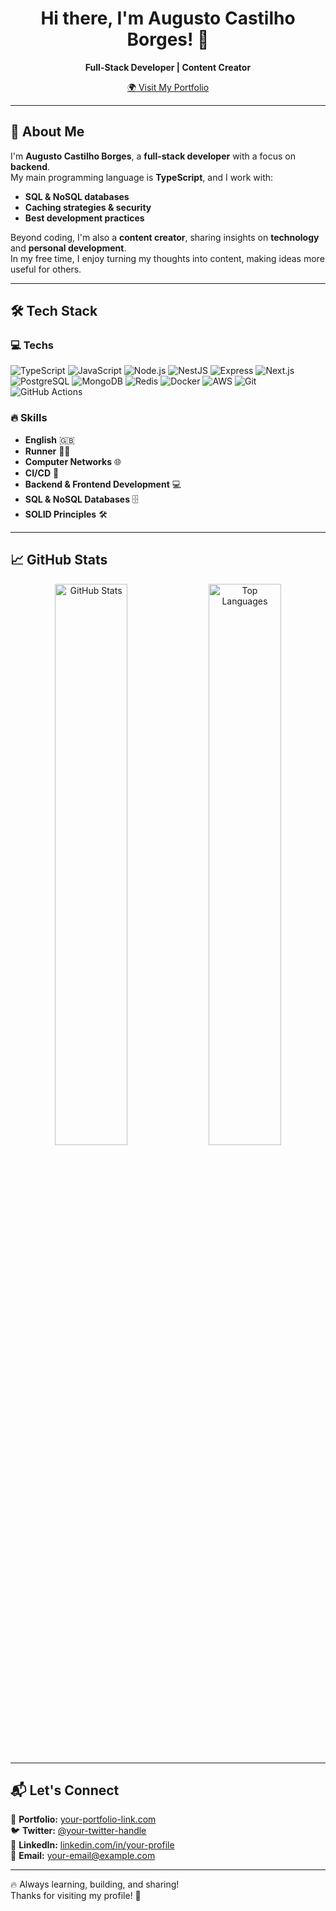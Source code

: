 <h1 align="center">Hi there, I'm Augusto Castilho Borges! 👋</h1>

<p align="center">
  <b>Full-Stack Developer | Content Creator</b>
</p>

<p align="center">
  <a href="https://your-portfolio-link.com" target="_blank">
    🌍 Visit My Portfolio
  </a>
</p>

---

## 🚀 About Me  

I'm **Augusto Castilho Borges**, a **full-stack developer** with a focus on **backend**.  
My main programming language is **TypeScript**, and I work with:  

- **SQL & NoSQL databases**  
- **Caching strategies & security**  
- **Best development practices**  

Beyond coding, I'm also a **content creator**, sharing insights on **technology** and **personal development**.  
In my free time, I enjoy turning my thoughts into content, making ideas more useful for others.  

---

## 🛠️ Tech Stack  

### **💻 Techs**  
![TypeScript](https://img.shields.io/badge/TypeScript-3178C6?style=for-the-badge&logo=typescript&logoColor=white)
![JavaScript](https://img.shields.io/badge/JavaScript-F7DF1E?style=for-the-badge&logo=javascript&logoColor=black)
![Node.js](https://img.shields.io/badge/Node.js-339933?style=for-the-badge&logo=nodedotjs&logoColor=white)
![NestJS](https://img.shields.io/badge/NestJS-E0234E?style=for-the-badge&logo=nestjs&logoColor=white)
![Express](https://img.shields.io/badge/Express.js-404D59?style=for-the-badge&logo=express&logoColor=white)
![Next.js](https://img.shields.io/badge/Next.js-000000?style=for-the-badge&logo=nextdotjs&logoColor=white)
![PostgreSQL](https://img.shields.io/badge/PostgreSQL-4169E1?style=for-the-badge&logo=postgresql&logoColor=white)
![MongoDB](https://img.shields.io/badge/MongoDB-47A248?style=for-the-badge&logo=mongodb&logoColor=white)
![Redis](https://img.shields.io/badge/Redis-DC382D?style=for-the-badge&logo=redis&logoColor=white)
![Docker](https://img.shields.io/badge/Docker-2496ED?style=for-the-badge&logo=docker&logoColor=white)
![AWS](https://img.shields.io/badge/AWS-232F3E?style=for-the-badge&logo=amazon-aws&logoColor=white)
![Git](https://img.shields.io/badge/Git-F05032?style=for-the-badge&logo=git&logoColor=white)
![GitHub Actions](https://img.shields.io/badge/GitHub%20Actions-2088FF?style=for-the-badge&logo=github-actions&logoColor=white)

### **🔥 Skills**  
- **English** 🇬🇧  
- **Runner** 🏃‍♂️  
- **Computer Networks** 🌐  
- **CI/CD** 🔄  
- **Backend & Frontend Development** 💻  
- **SQL & NoSQL Databases** 🗄️  
- **SOLID Principles** 🛠️  

---

## 📈 GitHub Stats  

<p align="center">
  <img src="https://github-readme-stats.vercel.app/api?username=your-github-username&show_icons=true&theme=radical" alt="GitHub Stats" width="48%" />
  <img src="https://github-readme-stats.vercel.app/api/top-langs/?username=your-github-username&layout=compact&theme=radical" alt="Top Languages" width="48%" />
</p>

---

## 📬 Let's Connect  

💼 **Portfolio:** [your-portfolio-link.com](https://your-portfolio-link.com)  
🐦 **Twitter:** [@your-twitter-handle](https://twitter.com/)  
💼 **LinkedIn:** [linkedin.com/in/your-profile](https://linkedin.com/in/)  
📧 **Email:** your-email@example.com  

---

🔥 Always learning, building, and sharing!  
Thanks for visiting my profile! 🚀  
